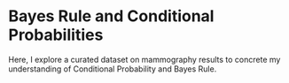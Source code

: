 # Bayes Rule and Conditional Probabilities
Here, I explore a curated dataset on mammography results to concrete my understanding of Conditional Probability and Bayes Rule.
